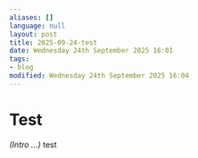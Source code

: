 ```yaml
---
aliases: []
language: null
layout: post
title: 2025-09-24-test
date: Wednesday 24th September 2025 16:01
tags:
- blog
modified: Wednesday 24th September 2025 16:04
---
```


# Test

*(Intro …)* test
